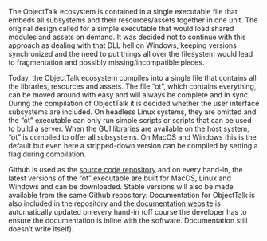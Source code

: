 The ObjectTalk ecosystem is contained in a single executable file that embeds all subsystems and
their resources/assets together in one unit. The original design called for a simple executable
that would load shared modules and assets on demand. It was decided not to continue with this
approach as dealing with that DLL hell on Windows, keeping versions synchronized and the need
to put things all over the filesystem would lead to fragmentation and possibly missing/incompatible
pieces.

Today, the ObjectTalk ecosystem compiles into a single file that contains all the libraries,
resources and assets. The file “ot”, which contains everything, can be moved around with easy and
will always be complete and in sync. During the compilation of ObjectTalk it is decided whether
the user interface subsystems are included. On headless Linux systems, they are omitted and
the “ot” executable can only run simple scripts or scripts that can be used to build a server.
When the GUI libraries are available on the host system, “ot” is compiled to offer all subsystems.
On MacOS and Windows this is the default but even here a stripped-down version can be compiled
by setting a flag during compilation.

Github is used as the [source code repository](https://github.com/goossens/ObjectTalk) and on
every hand-in, the latest versions of the “ot” executable are built for MacOS, Linux and Windows
and can be downloaded. Stable versions will also be made available from the same Github repository.
Documentation for ObjectTalk is also included in the repository and the
[documentation website](https://goossens.github.io/ObjectTalk) is automatically updated on every
hand-in (off course the developer has to ensure the documentation is inline with the software.
Documentation still doesn’t write itself).
